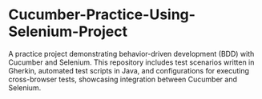 # Cucumber-Practice-Using-Selenium-Project
A practice project demonstrating behavior-driven development (BDD) with Cucumber and Selenium. This repository includes test scenarios written in Gherkin, automated test scripts in Java, and configurations for executing cross-browser tests, showcasing integration between Cucumber and Selenium.
